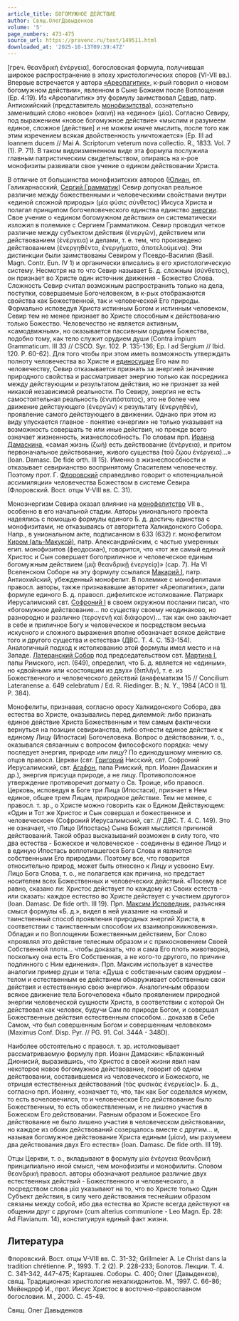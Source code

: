 ```yaml
---
article_title: БОГОМУЖНОЕ ДЕЙСТВИЕ
author: Свящ.ОлегДавыденков
volume: '5'
page_numbers: 473-475
source_url: https://pravenc.ru/text/149511.html
downloaded_at: '2025-10-13T09:39:47Z'
---
```


[греч. θεανδρικὴ ἐνέργεια], богословская формула, получившая широкое распространение в эпоху христологических споров (VI-VII вв.). Впервые встречается у автора [«Ареопагитик»](<https://pravenc.ru/text/ Ареопагитик .html>), к-рый говорил о «новом богомужном действии», явленном в Сыне Божием после Воплощения (Ep. 4:19). Из «Ареопагитик» эту формулу заимствовал [Севир](https://pravenc.ru/text/Севир.html), патр. Антиохийский (представитель [монофизитства](https://pravenc.ru/text/Монофизитство.html)), сознательно заменивший слово «новое» (καινή) на «единое» (μία). Согласно Севиру, под выражением «новое богомужное действие» «мыслим и разумеем единое, сложное [действие] и не можем иначе мыслить, после того как этим изречением всякая двойственность уничтожается» (Ep. III ad Ioannem ducem // Mai A. Scriptorum veterum nova collectio. R., 1833. Vol. 7 (1). P. 71). В таком видоизмененном виде эта формула послужила главным патристическим свидетельством, опираясь на к-рое монофизиты развивали свое учение о едином действовании Христа.

В отличие от большинства монофизитских авторов ([Юлиан](https://pravenc.ru/text/Юлиан.html), еп. Галикарнасский, [Сергий Грамматик](<https://pravenc.ru/text/Сергий Грамматик.html>)) Севир допускал реальное различие между божественными и человеческими свойствами внутри «единой сложной природы» (μία φύσις σύνθετος) Иисуса Христа и полагал принципом богочеловеческого единства единство [энергии](https://pravenc.ru/text/энергии.html). Свое учение о «едином богомужном действии» он систематически изложил в полемике с Сергием Грамматиком. Севир проводил четкое различие между субъектом действия (ἐνεργῶν), действием или действованием (ἐνέργεια) и делами, т. е. тем, что произведено действованием (ἐνεργηθέντα, ἐνεργήματα, ἀποτελούμενα). Эти дистинкции были заимствованы Севиром у Псевдо-Василия (Basil. Magn. Contr. Eun. IV 1) и органически вписались в его христологическую систему. Несмотря на то что Севир называет Б. д. сложным (σύνθετος), он признает во Христе один источник движения - Божество Слова. Сложность Севир считал возможным распространить только на дела, поступки, совершаемые Богочеловеком, в к-рых отображаются свойства как Божественной, так и человеческой Его природы. Формально исповедуя Христа истинным Богом и истинным человеком, Севир тем не менее признает во Христе способным к действованию только Божество. Человечество не является активным, «самодвижным», но оказывается пассивным орудием Божества, подобно тому, как тело служит орудием души (Contra impium Grammaticum. III 33 // CSCO. Syr. 102. P. 135-136; Ep. I ad Sergium // Ibid. 120. P. 60-62). Для того чтобы при этом иметь возможность утверждать полноту человечества во Христе и [единосущие](https://pravenc.ru/text/единосущие.html) Его нам по человечеству, Севир отказывается признать за энергией значение природного свойства и рассматривает энергию только как посредника между действующим и результатом действия, но не признает за ней никакой независимой реальности. По Севиру, энергия не есть самостоятельная реальность (ἐνυπόστατος), это не более чем движение действующего (ἐνεργῶν) к результату (ἐνεργηθέν), проявление самого действующего в движении. Однако при этом из виду упускается главное - понятие «энергии» не только указывает на возможность совершать те или иные действия, но прежде всего означает жизненность, жизнеспособность. По словам прп. [Иоанна Дамаскина](<https://pravenc.ru/text/ИОАНН ДАМАСКИН.html>), «самая жизнь (ζωή) есть действование (ἐνέργεια), и притом первоначальное действование, живого существа (τοῦ ζῴου ἐνέργεια)...» (Ioan. Damasc. De fide orth. III 15). Именно в жизнеспособности и отказывает севирианство воспринятому Спасителем человечеству. Поэтому прот. Г. [Флоровский](https://pravenc.ru/text/Флоровский.html) справедливо говорит о «потенциальной ассимиляции» человечества Божеством в системе Севира (Флоровский. Вост. отцы V-VIII вв. С. 31).

Моноэнергизм Севира оказал влияние на [монофелитство](https://pravenc.ru/text/монофелитство.html) VII в., особенно в его начальной стадии. Авторы унионального проекта надеялись с помощью формулы единого Б. д. достичь единства с монофизитами, не отказываясь от авторитета Халкидонского Собора. Напр., в униональном акте, подписанном в 633 (632) г. монофелитом [Киром (аль-Макукой)](<https://pravenc.ru/text/Киром (аль-Макукой).html>), патр. Александрийским, с частью умеренных егип. монофизитов (феодосиан), говорится, что «тот же самый единый Христос и Сын совершает богоприличное и человеческое единым богомужным действием (μιᾷ θεανδρικῇ ἐνεργείᾳ)» (cap. 7). На VI Вселенском Соборе на эту формулу ссылался [Макарий I](<https://pravenc.ru/text/Макарий I.html>), патр. Антиохийский, убежденный монофелит. В полемике с монофелитами правосл. авторы, также признававшие авторитет «Ареопагитик», дали формуле единого Б. д. правосл. дифелитское истолкование. Патриарх Иерусалимский свт. [Софроний I](<https://pravenc.ru/text/Софроний I.html>) в своем окружном послании писал, что «богомужное действование... по существу своему неодинаково, но разнородно и различно (τερογενῆ καὶ διάφορον)... так как оно заключает в себе и приличное Богу и человеческое и посредством весьма искусного и сложного выражения вполне обозначает всякое действие того и другого существа и естества» (ДВС. Т. 4. С. 153-154). Аналогичный подход к истолкованию этой формулы имел место и на Западе. [Латеранский Собор](<https://pravenc.ru/text/Латеранский Собор.html>) под председательством свт. [Мартина I](<https://pravenc.ru/text/Мартин I.html>), папы Римского, исп. (649), определил, что Б. д. является не «единым», но «двойным» или «состоящим из двух» (διπλῆν), т. е. из Божественного и человеческого действий (анафематизм 15 // Concilium Lateranense a. 649 celebratum / Ed. R. Riedinger. B.; N. Y., 1984 [ACO II 1]. P. 384).

Монофелиты, признавая, согласно оросу Халкидонского Собора, два естества во Христе, оказывались перед дилеммой: либо признать единое действие Христа Божественным и тем самым фактически вернуться на позиции севирианства, либо отнести единое действие к единому Лицу (Ипостаси) Богочеловека. Вопрос о действовании, т. о., оказывался связанным с вопросом философского порядка: чему последует энергия, природе или лицу? По единодушному мнению св. отцов правосл. Церкви (свт. [Григорий](https://pravenc.ru/text/Григорий.html) Нисский, свт. Софроний Иерусалимский, свт. [Агафон](https://pravenc.ru/text/Агафон.html), папа Римский, прп. Иоанн Дамаскин и др.), энергия присуща природе, а не лицу. Противоположное утверждение противоречит догмату о Св. Троице, ибо правосл. Церковь, исповедуя в Боге три Лица (Ипостаси), признает в Нем единое, общее трем Лицам, природное действие. Тем не менее, с правосл. т. зр., о Христе можно говорить как о Едином Действующем: «Один и Тот же Христос и Сын совершал и божественное и человеческое» (Софроний Иерусалимский, свт. // ДВС. Т. 4. С. 149). Это не означает, что Лицо (Ипостась) Сына Божия мыслится причиной действований. Такой образ высказываний возможен в силу того, что два естества - Божеское и человеческое - соединены в единое Лицо и в единую Ипостась воплотившегося Бога Слова и являются собственными Его природами. Поэтому все, что говорится относительно природ, может быть отнесено к Лицу и усвоено Ему. Лицо Бога Слова, т. о., не полагается как причина, но предстает носителем всех Божественных и человеческих действий. «Посему все равно, сказано ли: Христос действует по каждому из Своих естеств - или сказать: каждое естество во Христе действует с участием другого» (Ioan. Damasc. De fide orth. III 19). Прп. [Максим Исповедник](<https://pravenc.ru/text/Максим Исповедник.html>), разъясняя смысл формулы «Б. д.», видел в ней указание на «новый и таинственный способ проявления природных энергий Христа, в соответствии с таинственным способом их взаимопроникновения». Обладая и по Воплощении Божественным действием, Бог Слово «проявлял это действие телесным образом и с прикосновением Своей Собственной плоти... чтобы доказать, что и сама Его плоть животворна, поскольку она есть Его Собственная, а не кого-то другого, по причине подлинного с Ним единения». Прп. Максим использует в качестве аналогии пример души и тела: «Душа с собственным своим орудием - телом и естественным ее действием обнаруживает собственные свои действия и естественную свою энергию». Аналогичным образом всякое движение тела Богочеловека «было проявлением природной энергии человеческой сущности Христа, в соответствии с которой Он действовал как человек, будучи Сам по природе Богом, и совершал Божественные действия естественным способом... доказав в Себе Самом, что был совершенным Богом и совершенным человеком» (Maximus Conf. Disp. Pyr. // PG. 91. Col. 344A - 348D).

Наиболее обстоятельно с правосл. т. зр. истолковывает рассматриваемую формулу прп. Иоанн Дамаскин: «Блаженный Дионисий, выразившись, что Христос в своей жизни явил нам некоторое новое богомужное действование, говорит об одном действовании, составившемся из человеческого и Божеского, не отрицая естественных действований (τάς φυσικὰς ἐνεργείας)». Б. д., согласно прп. Иоанну, «означает то, что, так как Бог соделался мужем, то есть вочеловечился, то и человеческое Его действование было Божественным, то есть обожествленным, и не лишено участия в Божеском Его действовании. Равным образом и Божеское Его действование не было лишено участия в человеческом действовании, но каждое из обоих действований созерцалось вместе с другим... и, называя богомужное действование Христа единым (μίαν), мы разумеем два действования двух Его естеств» (Ioan. Damasc. De fide orth. III 19).

Отцы Церкви, т. о., вкладывают в формулу μία ἐνέργεια θεανδρική принципиально иной смысл, чем монофизиты и монофилиты. Словом θεανδρική правосл. авторы обозначают реальное различие двух естественных действий - Божественного и человеческого, а посредством слова μία указывают на то, что во Христе только Один Субъект действия, в силу чего действования теснейшим образом связаны между собой, ибо два естества во Христе всегда действуют «в общении друг с другом» (cum alterius communione - Leo Magn. Ep. 28: Ad Flavianum. 14), конституируя единый факт жизни.

## Литература

Флоровский. Вост. отцы V-VIII вв. С. 31-32; Grillmeier A. Le Christ dans la tradition chrétienne. P., 1993. T. 2 (2). P. 228-233; Болотов. Лекции. Т. 4. С. 341-342, 447-475; Карташев. Соборы. С. 400; Олег (Давыденков), свящ. Традиционная христология нехалкидонитов. М., 1997. С. 66-86; Мейендорф И., прот. Иисус Христос в восточно-православном богословии. М., 2000. С. 45-49.

Свящ.  Олег   Давыденков
